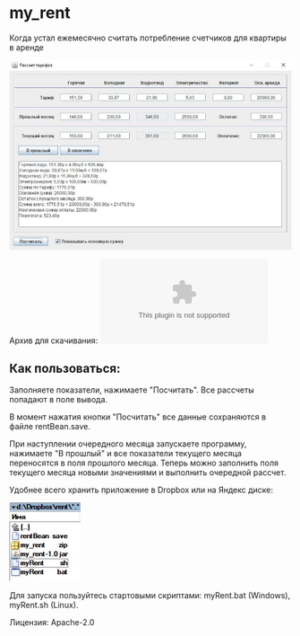 # my_rent
Когда устал ежемесячно считать потребление счетчиков для квартиры в аренде

![screen1.jpg](images/screen1.jpg)

Архив для скачивания: ![my_rent.zip](download/my_rent.zip)

## Как пользоваться:
Заполняете показатели, нажимаете "Посчитать". Все рассчеты попадают в поле вывода. 

В момент нажатия кнопки "Посчитать" все данные сохраняются в файле rentBean.save. 


При наступлении очередного месяца запускаете программу, нажимаете "В прошлый" и все показатели текущего месяца переносятся в поля прошлого месяца.
Теперь можно заполнить поля текущего месяца новыми значениями и выполнить очередной рассчет.


Удобнее всего хранить приложение в Dropbox или на Яндекс диске:

![screen2.jpg](images/screen2.jpg)

Для запуска пользуйтесь стартовыми скриптами: myRent.bat (Windows), myRent.sh (Linux).


Лицензия: Apache-2.0
